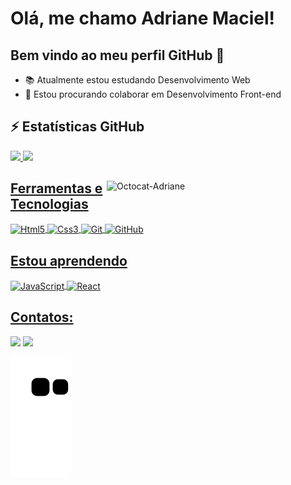 # Olá, me chamo Adriane Maciel! 
## Bem vindo ao meu perfil GitHub 👋

- :books: Atualmente estou estudando Desenvolvimento Web
- :handshake: Estou procurando colaborar em Desenvolvimento Front-end

## :zap: Estatísticas GitHub
<div>
  <a href="https://github.com/adrianemaciel">
  <img height="160em" src="https://github-readme-stats.vercel.app/api/top-langs/?username=adrianemaciel&layout=compact&langs_count=7&theme=dracula" />
  <img height="160em" src="https://github-readme-stats.vercel.app/api?username=adrianemaciel&show_icons=true&theme=dracula&include_all_commits=true&count_private=true" />
  </div>

<img align="right" width="350px" alt="Octocat-Adriane" src="https://i.postimg.cc/26HV8Q4L/octocat-1664567542809.png" />

## Ferramentas e Tecnologias
<div>
 
  <img align="center" alt="Html5" width="40" height="40" src="https://cdn.jsdelivr.net/gh/devicons/devicon/icons/html5/html5-original.svg" /> 
  <img align="center" alt="Css3" width="40" height="40" src="https://cdn.jsdelivr.net/gh/devicons/devicon/icons/css3/css3-original.svg" /> 
  <img align="center" alt="Git" width="40" height="40" src="https://cdn.jsdelivr.net/gh/devicons/devicon/icons/git/git-original.svg" /> 
  <img align="center" alt="GitHub" width="40" height="40" src="https://cdn.jsdelivr.net/gh/devicons/devicon/icons/github/github-original.svg" />
</div>
          
## Estou aprendendo
<div>
  <img align="center" alt="JavaScript" width="40" height="40" src="https://cdn.jsdelivr.net/gh/devicons/devicon/icons/javascript/javascript-original.svg" /> 
  <img align="center" alt="React" width="40" height="40" src="https://cdn.jsdelivr.net/gh/devicons/devicon/icons/react/react-original.svg" />
</div>

## Contatos:
<div>
  <a href = "mailto:contato@adrianemaciel.developer"><img src="https://img.shields.io/badge/Gmail-D14836?style=for-the-badge&logo=gmail&logoColor=white" target="_blank"></a>
  <a href="https://www.linkedin.com/in/adrianemacieldeveloper" target="_blank"><img src="https://img.shields.io/badge/-LinkedIn-%230077B5?style=for-the-badge&logo=linkedin&logoColor=white" target="_blank"></a>
</div>
          
![Snake animation](https://github.com/adrianemaciel/adrianemaciel/blob/output/github-contribution-grid-snake.svg)
